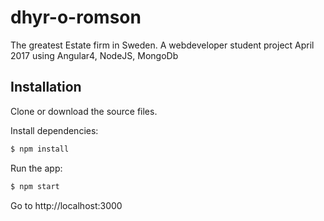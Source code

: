 # dhyr-o-romson 
The greatest Estate firm in Sweden. A webdeveloper student project April 2017 using Angular4, NodeJS, MongoDb

## Installation
Clone or download the source files.

Install dependencies:
```sh
$ npm install
```
Run the app:
```sh
$ npm start
```
Go to http://localhost:3000

